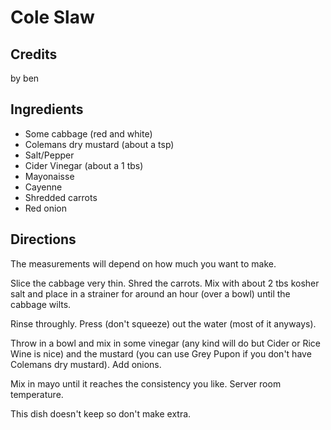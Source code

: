 # Cole Slaw 

## Credits

by ben

## Ingredients

- Some cabbage (red and white)
- Colemans dry mustard (about a tsp)
- Salt/Pepper
- Cider Vinegar (about a 1 tbs)
- Mayonaisse
- Cayenne
- Shredded carrots
- Red onion

## Directions

The measurements will depend on how much you want to make.  
  
 Slice the cabbage very thin. Shred the carrots. Mix with about 2 tbs kosher salt and place in a strainer for around an hour (over a bowl) until the cabbage wilts.  
  
 Rinse throughly. Press (don't squeeze) out the water (most of it anyways).  
  
 Throw in a bowl and mix in some vinegar (any kind will do but Cider or Rice Wine is nice) and the mustard (you can use Grey Pupon if you don't have Colemans dry mustard). Add onions.   
  
 Mix in mayo until it reaches the consistency you like. Server room temperature.  
  
 This dish doesn't keep so don't make extra.

